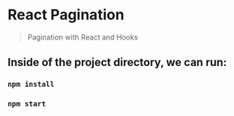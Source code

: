 # React Pagination
> Pagination with React and Hooks

## Inside of the project directory, we can run:

### `npm install`

### `npm start`